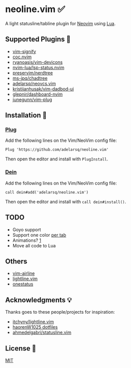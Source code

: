 # neoline.vim ✅

A light statusline/tabline plugin for [Neovim](https://github.com/neovim/neovim) using [Lua](https://www.lua.org).

## Supported Plugins 🤗

- [vim-signify](https://github.com/mhinz/vim-signify)
- [coc.nvim](https://github.com/neoclide/coc.nvim)
- [ryanoasis/vim-devicons](https://github.com/ryanoasis/vim-devicons)
- [nvim-lua/lsp-status.nvim](https://github.com/nvim-lua/lsp-status.nvim)
- [preservim/nerdtree](https://github.com/preservim/nerdtree)
- [ms-jpq/chadtree](https://github.com/ms-jpq/chadtree)
- [adelarsq/neovcs.vim](https://github.com/adelarsq/neovcs.vim)
- [kristijanhusak/vim-dadbod-ui](https://github.com/kristijanhusak/vim-dadbod-ui)
- [glepnir/dashboard-nvim](https://github.com/glepnir/dashboard-nvim)
- [junegunn/vim-plug](https://github.com/junegunn/vim-plug)

## Installation 🧙

### [Plug](https://github.com/junegunn/vim-plug)

Add the following lines on the Vim/NeoVim config file:

```vim
Plug 'https://github.com/adelarsq/neoline.vim'
```

Then open the editor and install with `PlugInstall`.

### [Dein](https://github.com/Shougo/dein.vim)

Add the following lines on the Vim/NeoVim config file:

```vim
call dein#add('adelarsq/neoline.vim')
```

Then open the editor and install with `call dein#install()`.

## TODO

- Goyo support
- Support one color [per tab](https://marketplace.visualstudio.com/items?itemName=orepor.color-tabs-vscode-ext)
- Animations? [1](https://www.reddit.com/r/neovim/comments/gu7h0i/how_would_i_go_about_writing_an_animation_for_my)
- Move all code to Lua

## Others

- [vim-airline](https://github.com/vim-airline/vim-airline)
- [lightline.vim](https://github.com/itchyny/lightline.vim)
- [onestatus](https://github.com/narajaon/onestatus)

## Acknowledgments 💡

Thanks goes to these people/projects for inspiration:

- [itchyny/lightline.vim](https://github.com/itchyny/lightline.vim)
- [haorenW1025 dotfiles](https://github.com/haorenW1025/config)
- [ahmedelgabri/statusline.vim](https://gist.github.com/ahmedelgabri/b9127dfe36ba86f4496c8c28eb65ef2b)

## License 📜

[MIT](License)

